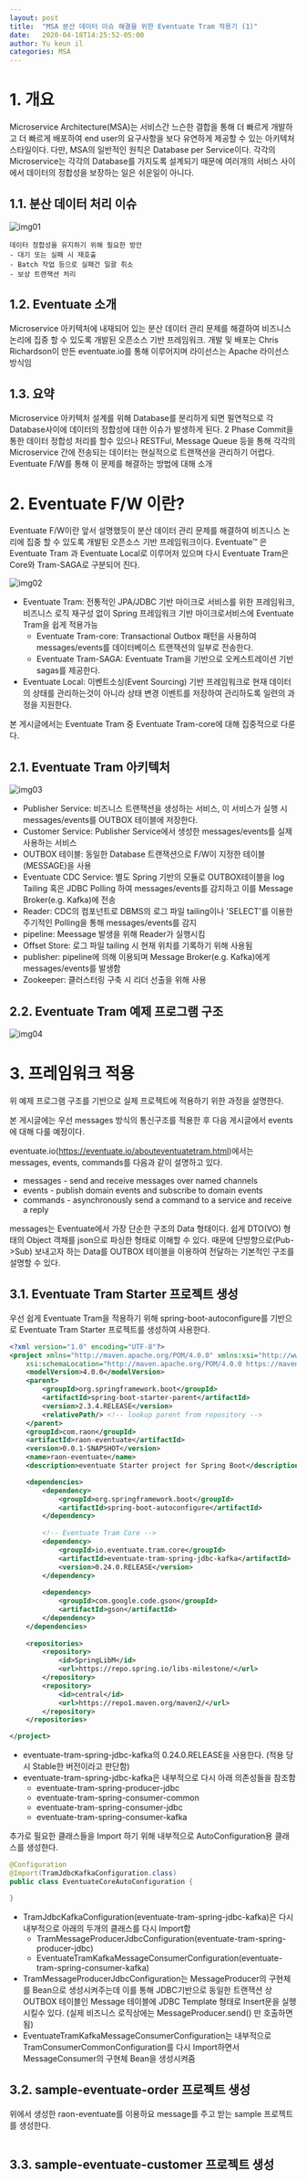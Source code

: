 ```yaml
---
layout: post
title:  "MSA 분산 데이터 이슈 해결을 위한 Eventuate Tram 적용기 (1)"
date:   2020-04-18T14:25:52-05:00
author: Yu keun il
categories: MSA
---
```


# 1. 개요
Microservice Architecture(MSA)는 서비스간 느슨한 결합을 통해 더 빠르게 개발하고 더 빠르게 배포하여 end user의 요구사항을 보다 유연하게 제공할 수 있는 아키텍처 스타일이다.
다만, MSA의 일반적인 원칙은 Database per Service이다.
각각의 Microservice는 각각의 Database를 가지도록 설계되기 때문에 여러개의 서비스 사이에서 데이터의 정합성을 보장하는 일은 쉬운일이 아니다.

## 1.1. 분산 데이터 처리 이슈
 <img src="https://res.cloudinary.com/dgqaxnlot/image/upload/v1613236499/0101_k8uwkp.png" title="img01">


    데이터 정합성을 유지하기 위해 필요한 방안
    - 대기 또는 실패 시 재호출
    - Batch 작업 등으로 실패건 일괄 취소
    - 보상 트랜잭션 처리

## 1.2. Eventuate 소개
Microservice 아키텍처에 내재되어 있는 분산 데이터 관리 문제를 해결하여 비즈니스 논리에 집중 할 수 있도록 개발된 오픈소스 기반 프레임워크.
개발 및 배포는 Chris Richardson이 만든 eventuate.io를 통해 이루어지며 라이선스는 Apache 라이선스 방식임

## 1.3. 요약
Microservice 아키텍처 설계를 위해 Database를 분리하게 되면 필연적으로 각 Database사이에 데이터의 정합성에 대한 이슈가 발생하게 된다.
2 Phase Commit을 통한 데이터 정합성 처리를 할수 있으나 RESTFul, Message Queue 등을 통해 각각의 Microservice 간에 전송되는 데이터는 현실적으로 트랜잭션을 관리하기 어렵다.
Eventuate F/W를 통해 이 문제를 해결하는 방법에 대해 소개

# 2. Eventuate F/W 이란?
Eventuate F/W이란 앞서 설명했듯이 분산 데이터 관리 문제를 해결하여 비즈니스 논리에 집중 할 수 있도록 개발된 오픈소스 기반 프레임워크이다.
Eventuate™ 은 Eventuate Tram 과 Eventuate Local로 이루어저 있으며 다시 Eventuate Tram은 Core와 Tram-SAGA로 구분되어 진다.

 <img src="https://res.cloudinary.com/dgqaxnlot/image/upload/v1613238286/0102_snudsu.png" title="img02">

*  Eventuate Tram: 전통적인 JPA/JDBC 기반 마이크로 서비스를 위한 프레임워크, 비즈니스 로직 재구성 없이 Spring 프레임워크 기반 마이크로서비스에 Eventuate Tram을 쉽게 적용가능
    - Eventuate Tram-core: Transactional Outbox 패턴을 사용하여 messages/events를 데이터베이스 트랜잭션의 일부로 전송한다.
    - Eventuate Tram-SAGA: Eventuate Tram을 기반으로 오케스트레이션 기반 sagas를 제공한다.
* Eventuate Local: 이벤트소싱(Event Sourcing) 기반 프레임워크로 현재 데이터의 상태를 관리하는것이 아니라 상태 변경 이벤트를 저장하여 관리하도록 일련의 과정을 지원한다.

본 게시글에서는 Eventuate Tram 중 Eventuate Tram-core에 대해 집중적으로 다룬다.


## 2.1.  Eventuate Tram 아키텍처
 <img src="https://eventuate.io/docs/manual/eventuate-tram/latest/i/Eventuate_CDC.png" title="img03">

* Publisher Service: 비즈니스 트랜잭션을 생성하는 서비스, 이 서비스가 실행 시 messages/events를 OUTBOX 테이블에 저장한다.
* Customer Service: Publisher Service에서 생성한 messages/events를 실제 사용하는 서비스
* OUTBOX 테이블: 동일한 Database 트랜잭션으로 F/W이 지정한 테이블(MESSAGE)을 사용
* Eventuate CDC Service: 별도 Spring 기반의 모듈로 OUTBOX테이블을 log Tailing 혹은 JDBC Polling 하여 messages/events를 감지하고 이를 Message Broker(e.g. Kafka)에 전송
* Reader: CDC의 컴포넌트로 DBMS의 로그 파일 tailing이나 'SELECT'를 이용한 주기적인 Polling을 통해 messages/events를 감지
* pipeline: Meessage 발생을 위해 Reader가 실행시킴
* Offset Store: 로그 파일 tailing 시 현재 위치를 기록하기 위해 사용됨
* publisher: pipeline에 의해 이용되며 Message Broker(e.g. Kafka)에게 messages/events를 발생함
* Zookeeper: 클러스터링 구축 시 리더 선출을 위해 사용

## 2.2. Eventuate Tram 예제 프로그램 구조
 <img src="https://res.cloudinary.com/dgqaxnlot/image/upload/v1613239319/Eventuate_Tram_Customer_and_Order_Architecture_ximlay.png" title="img04">


# 3. 프레임워크 적용
위 예제 프로그램 구조를 기반으로 실제 프로젝트에 적용하기 위한 과정을 설명한다.

본 게시글에는 우선 messages 방식의 통신구조를 적용한 후 다음 게시글에서 events에 대해 다룰 예정이다.

eventuate.io(https://eventuate.io/abouteventuatetram.html)에서는 messages, events, commands를 다음과 같이 설명하고 있다.

* messages - send and receive messages over named channels
* events - publish domain events and subscribe to domain events
* commands - asynchronously send a command to a service and receive a reply

messages는 Eventuate에서 가장 단순한 구조의 Data 형태이다. 쉽게 DTO(VO) 형태의 Object 객채를 json으로 파싱한 형태로 이해할 수 있다.
때문에 단방향으로(Pub->Sub) 보내고자 하는 Data를 OUTBOX 테이블을 이용하여 전달하는 기본적인 구조를 설명할 수 있다.

## 3.1. Eventuate Tram Starter 프로젝트 생성

우선 쉽게 Eventuate Tram을 적용하기 위해 spring-boot-autoconfigure를 기반으로 Eventuate Tram Starter 프로젝트를 생성하여 사용한다.

```xml
<?xml version="1.0" encoding="UTF-8"?>
<project xmlns="http://maven.apache.org/POM/4.0.0" xmlns:xsi="http://www.w3.org/2001/XMLSchema-instance"
	xsi:schemaLocation="http://maven.apache.org/POM/4.0.0 https://maven.apache.org/xsd/maven-4.0.0.xsd">
	<modelVersion>4.0.0</modelVersion>
	<parent>
		<groupId>org.springframework.boot</groupId>
		<artifactId>spring-boot-starter-parent</artifactId>
		<version>2.3.4.RELEASE</version>
		<relativePath/> <!-- lookup parent from repository -->
	</parent>
	<groupId>com.raon</groupId>
	<artifactId>raon-eventuate</artifactId>
	<version>0.0.1-SNAPSHOT</version>
	<name>raon-eventuate</name>
	<description>eventuate Starter project for Spring Boot</description>

	<dependencies>
		<dependency>
		    <groupId>org.springframework.boot</groupId>
		    <artifactId>spring-boot-autoconfigure</artifactId>
		</dependency>
		
		<!-- Eventuate Tram Core -->		
		<dependency>
		    <groupId>io.eventuate.tram.core</groupId>
		    <artifactId>eventuate-tram-spring-jdbc-kafka</artifactId>
		    <version>0.24.0.RELEASE</version>
		</dependency>
		
		<dependency>
		    <groupId>com.google.code.gson</groupId>
		    <artifactId>gson</artifactId>
		</dependency>
	</dependencies>
	
	<repositories> 
		<repository> 
			<id>SpringLibM</id> 
			<url>https://repo.spring.io/libs-milestone/</url> 
		</repository>
		<repository> 
			<id>central</id> 
			<url>https://repo1.maven.org/maven2/</url> 
		</repository>
	</repositories>

</project>

```
* eventuate-tram-spring-jdbc-kafka의 0.24.0.RELEASE을 사용한다. (적용 당시 Stable한 버전이라고 판단함)
* eventuate-tram-spring-jdbc-kafka은 내부적으로 다시 아래 의존성들을 참조함
    - eventuate-tram-spring-producer-jdbc
    - eventuate-tram-spring-consumer-common
    - eventuate-tram-spring-consumer-jdbc
    - eventuate-tram-spring-consumer-kafka

추가로 필요한 클래스들을 Import 하기 위해 내부적으로 AutoConfiguration용 클래스를 생성한다.

```java
@Configuration
@Import(TramJdbcKafkaConfiguration.class)
public class EventuateCoreAutoConfiguration {

}
```

* TramJdbcKafkaConfiguration(eventuate-tram-spring-jdbc-kafka)은 다시 내부적으로 아래의 두개의 클래스를 다시 Import함
    - TramMessageProducerJdbcConfiguration(eventuate-tram-spring-producer-jdbc)
    - EventuateTramKafkaMessageConsumerConfiguration(eventuate-tram-spring-consumer-kafka)
* TramMessageProducerJdbcConfiguration는 MessageProducer의 구현체를 Bean으로 생성시켜주는데 이를 통해 JDBC기반으로 동일한 트랜잭션 상 OUTBOX 테이블인 Message 테이블에 JDBC Template 형태로 Insert문을 실행시킬수 있다. (실제 비즈니스 로직상에는 MessageProducer.send() 만 호출하면 됨)
* EventuateTramKafkaMessageConsumerConfiguration는 내부적으로 TramConsumerCommonConfiguration를 다시 Import하면서 MessageConsumer의 구현체 Bean을 생성시켜줌

## 3.2. sample-eventuate-order 프로젝트 생성
위에서 생성한 raon-eventuate를 이용하요 message를 주고 받는 sample 프로젝트를 생성한다.

```xml
```


## 3.3. sample-eventuate-customer 프로젝트 생성

```xml
```